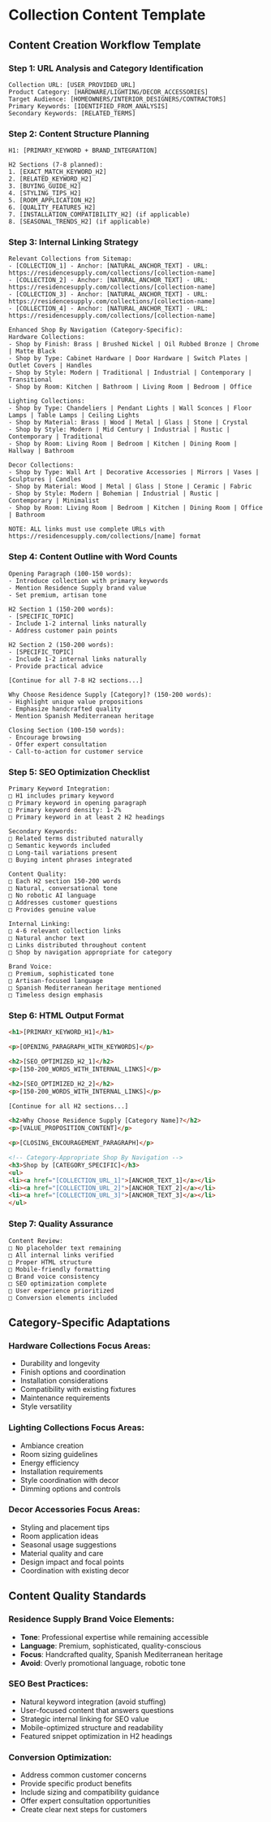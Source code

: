 # Collection Content Template

## Content Creation Workflow Template

### Step 1: URL Analysis and Category Identification
```
Collection URL: [USER_PROVIDED_URL]
Product Category: [HARDWARE/LIGHTING/DECOR_ACCESSORIES]
Target Audience: [HOMEOWNERS/INTERIOR_DESIGNERS/CONTRACTORS]
Primary Keywords: [IDENTIFIED_FROM_ANALYSIS]
Secondary Keywords: [RELATED_TERMS]
```

### Step 2: Content Structure Planning
```
H1: [PRIMARY_KEYWORD + BRAND_INTEGRATION]

H2 Sections (7-8 planned):
1. [EXACT_MATCH_KEYWORD_H2]
2. [RELATED_KEYWORD_H2]
3. [BUYING_GUIDE_H2]
4. [STYLING_TIPS_H2]
5. [ROOM_APPLICATION_H2]
6. [QUALITY_FEATURES_H2]
7. [INSTALLATION_COMPATIBILITY_H2] (if applicable)
8. [SEASONAL_TRENDS_H2] (if applicable)
```

### Step 3: Internal Linking Strategy
```
Relevant Collections from Sitemap:
- [COLLECTION_1] - Anchor: [NATURAL_ANCHOR_TEXT] - URL: https://residencesupply.com/collections/[collection-name]
- [COLLECTION_2] - Anchor: [NATURAL_ANCHOR_TEXT] - URL: https://residencesupply.com/collections/[collection-name]
- [COLLECTION_3] - Anchor: [NATURAL_ANCHOR_TEXT] - URL: https://residencesupply.com/collections/[collection-name]
- [COLLECTION_4] - Anchor: [NATURAL_ANCHOR_TEXT] - URL: https://residencesupply.com/collections/[collection-name]

Enhanced Shop By Navigation (Category-Specific):
Hardware Collections:
- Shop by Finish: Brass | Brushed Nickel | Oil Rubbed Bronze | Chrome | Matte Black
- Shop by Type: Cabinet Hardware | Door Hardware | Switch Plates | Outlet Covers | Handles
- Shop by Style: Modern | Traditional | Industrial | Contemporary | Transitional
- Shop by Room: Kitchen | Bathroom | Living Room | Bedroom | Office

Lighting Collections:
- Shop by Type: Chandeliers | Pendant Lights | Wall Sconces | Floor Lamps | Table Lamps | Ceiling Lights
- Shop by Material: Brass | Wood | Metal | Glass | Stone | Crystal
- Shop by Style: Modern | Mid Century | Industrial | Rustic | Contemporary | Traditional
- Shop by Room: Living Room | Bedroom | Kitchen | Dining Room | Hallway | Bathroom

Decor Collections:
- Shop by Type: Wall Art | Decorative Accessories | Mirrors | Vases | Sculptures | Candles
- Shop by Material: Wood | Metal | Glass | Stone | Ceramic | Fabric
- Shop by Style: Modern | Bohemian | Industrial | Rustic | Contemporary | Minimalist
- Shop by Room: Living Room | Bedroom | Kitchen | Dining Room | Office | Bathroom

NOTE: ALL links must use complete URLs with https://residencesupply.com/collections/[name] format
```

### Step 4: Content Outline with Word Counts
```
Opening Paragraph (100-150 words):
- Introduce collection with primary keywords
- Mention Residence Supply brand value
- Set premium, artisan tone

H2 Section 1 (150-200 words):
- [SPECIFIC_TOPIC]
- Include 1-2 internal links naturally
- Address customer pain points

H2 Section 2 (150-200 words):
- [SPECIFIC_TOPIC]
- Include 1-2 internal links naturally
- Provide practical advice

[Continue for all 7-8 H2 sections...]

Why Choose Residence Supply [Category]? (150-200 words):
- Highlight unique value propositions
- Emphasize handcrafted quality
- Mention Spanish Mediterranean heritage

Closing Section (100-150 words):
- Encourage browsing
- Offer expert consultation
- Call-to-action for customer service
```

### Step 5: SEO Optimization Checklist
```
Primary Keyword Integration:
□ H1 includes primary keyword
□ Primary keyword in opening paragraph
□ Primary keyword density: 1-2%
□ Primary keyword in at least 2 H2 headings

Secondary Keywords:
□ Related terms distributed naturally
□ Semantic keywords included
□ Long-tail variations present
□ Buying intent phrases integrated

Content Quality:
□ Each H2 section 150-200 words
□ Natural, conversational tone
□ No robotic AI language
□ Addresses customer questions
□ Provides genuine value

Internal Linking:
□ 4-6 relevant collection links
□ Natural anchor text
□ Links distributed throughout content
□ Shop by navigation appropriate for category

Brand Voice:
□ Premium, sophisticated tone
□ Artisan-focused language
□ Spanish Mediterranean heritage mentioned
□ Timeless design emphasis
```

### Step 6: HTML Output Format
```html
<h1>[PRIMARY_KEYWORD_H1]</h1>

<p>[OPENING_PARAGRAPH_WITH_KEYWORDS]</p>

<h2>[SEO_OPTIMIZED_H2_1]</h2>
<p>[150-200_WORDS_WITH_INTERNAL_LINKS]</p>

<h2>[SEO_OPTIMIZED_H2_2]</h2>
<p>[150-200_WORDS_WITH_INTERNAL_LINKS]</p>

[Continue for all H2 sections...]

<h2>Why Choose Residence Supply [Category Name]?</h2>
<p>[VALUE_PROPOSITION_CONTENT]</p>

<p>[CLOSING_ENCOURAGEMENT_PARAGRAPH]</p>

<!-- Category-Appropriate Shop By Navigation -->
<h3>Shop by [CATEGORY_SPECIFIC]</h3>
<ul>
<li><a href="[COLLECTION_URL_1]">[ANCHOR_TEXT_1]</a></li>
<li><a href="[COLLECTION_URL_2]">[ANCHOR_TEXT_2]</a></li>
<li><a href="[COLLECTION_URL_3]">[ANCHOR_TEXT_3]</a></li>
</ul>
```

### Step 7: Quality Assurance
```
Content Review:
□ No placeholder text remaining
□ All internal links verified
□ Proper HTML structure
□ Mobile-friendly formatting
□ Brand voice consistency
□ SEO optimization complete
□ User experience prioritized
□ Conversion elements included
```

## Category-Specific Adaptations

### Hardware Collections Focus Areas:
- Durability and longevity
- Finish options and coordination
- Installation considerations
- Compatibility with existing fixtures
- Maintenance requirements
- Style versatility

### Lighting Collections Focus Areas:
- Ambiance creation
- Room sizing guidelines
- Energy efficiency
- Installation requirements
- Style coordination with decor
- Dimming options and controls

### Decor Accessories Focus Areas:
- Styling and placement tips
- Room application ideas
- Seasonal usage suggestions
- Material quality and care
- Design impact and focal points
- Coordination with existing decor

## Content Quality Standards

### Residence Supply Brand Voice Elements:
- **Tone**: Professional expertise while remaining accessible
- **Language**: Premium, sophisticated, quality-conscious
- **Focus**: Handcrafted quality, Spanish Mediterranean heritage
- **Avoid**: Overly promotional language, robotic tone

### SEO Best Practices:
- Natural keyword integration (avoid stuffing)
- User-focused content that answers questions
- Strategic internal linking for SEO value
- Mobile-optimized structure and readability
- Featured snippet optimization in H2 headings

### Conversion Optimization:
- Address common customer concerns
- Provide specific product benefits
- Include sizing and compatibility guidance
- Offer expert consultation opportunities
- Create clear next steps for customers